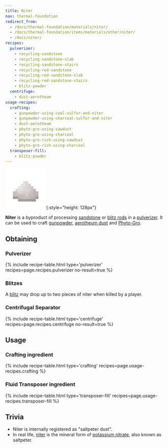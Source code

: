 ```yaml
---
title: Niter
nav: thermal-foundation
redirect_from:
  - /docs/thermal-foundation/materials/niter/
  - /docs/thermal-foundation/items/materials/other/niter/
  - /docs/niter/
recipes:
  pulverizer:
    - recycling-sandstone
    - recycling-sandstone-slab
    - recycling-sandstone-stairs
    - recycling-red-sandstone
    - recycling-red-sandstone-slab
    - recycling-red-sandstone-stairs
    - blitz-powder
  centrifuge:
    - dust-aerotheum
usage-recipes:
  crafting:
    - gunpowder-using-coal-sulfur-and-niter
    - gunpowder-using-charcoal-sulfur-and-niter
    - dust-aerotheum
    - phyto-gro-using-sawdust
    - phyto-gro-using-charcoal
    - phyto-gro-rich-using-sawdust
    - phyto-gro-rich-using-charcoal
  transposer-fill:
    - blitz-powder
---
```


![Niter](/assets/images/thermal-foundation/niter.png){:style="height: 128px"}


**Niter** is a byproduct of processing
[sandstone](https://minecraft.gamepedia.com/Sandstone) or [blitz
rods](/docs/thermal-foundation/blitz-rod/) in a [pulverizer](/docs/thermal-expansion/pulverizer/). It can be used to
craft [gunpowder](https://minecraft.gamepedia.com/Gunpowder), [aerotheum
dust](/docs/thermal-foundation/aerotheum-dust/) and [Phyto-Gro](/docs/thermal-foundation/phyto-gro/).


Obtaining
---------

### Pulverizer
{% include recipe-table.html type='pulverizer' recipes=page.recipes.pulverizer no-result=true %}

### Blitzes
A [blitz](/docs/thermal-foundation/blitz/) may drop up to two pieces of niter when killed by a
player.

### Centrifugal Separator
{% include recipe-table.html type='centrifuge' recipes=page.recipes.centrifuge no-result=true %}


Usage
-----

### Crafting ingredient
{% include recipe-table.html type='crafting' recipes=page.usage-recipes.crafting %}

### Fluid Transposer ingredient
{% include recipe-table.html type='transposer-fill' recipes=page.usage-recipes.transposer-fill %}


Trivia
------

* Niter is internally registered as "saltpeter dust".
* In real life, [niter](https://en.wikipedia.org/wiki/Niter) is the mineral form
  of [potassium nitrate](https://en.wikipedia.org/wiki/Potassium_nitrate), also
  known as saltpeter.
